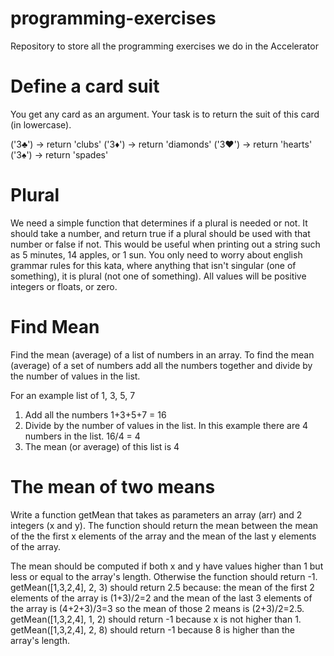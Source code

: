 # programming-exercises
Repository to store all the programming exercises we do in the Accelerator

# Define a card suit
You get any card as an argument. Your task is to return the suit of this card (in lowercase).

('3♣') -> return 'clubs'
('3♦') -> return 'diamonds'
('3♥') -> return 'hearts'
('3♠') -> return 'spades'

# Plural
We need a simple function that determines if a plural is needed or not. It should take a number, and return true if a plural should be used with that number or false if not. This would be useful when printing out a string such as 5 minutes, 14 apples, or 1 sun.
You only need to worry about english grammar rules for this kata, where anything that isn't singular (one of something), it is plural (not one of something).
All values will be positive integers or floats, or zero.

# Find Mean 
Find the mean (average) of a list of numbers in an array.
To find the mean (average) of a set of numbers add all the numbers together and divide by the number of values in the list.

For an example list of 1, 3, 5, 7

1. Add all the numbers
1+3+5+7 = 16
2. Divide by the number of values in the list. In this example there are 4 numbers in the list.
16/4 = 4
3. The mean (or average) of this list is 4


# The mean of two means
Write a function getMean that takes as parameters an array (arr) and 2 integers (x and y). The function should return the mean between the mean of the the first x elements of the array and the mean of the last y elements of the array.

The mean should be computed if both x and y have values higher than 1 but less or equal to the array's length. Otherwise the function should return -1.
getMean([1,3,2,4], 2, 3) should return 2.5 because: the mean of the first 2 elements of the array is (1+3)/2=2 and the mean of the last 3 elements of the array is (4+2+3)/3=3 so the mean of those 2 means is (2+3)/2=2.5.
getMean([1,3,2,4], 1, 2) should return -1 because x is not higher than 1.
getMean([1,3,2,4], 2, 8) should return -1 because 8 is higher than the array's length.